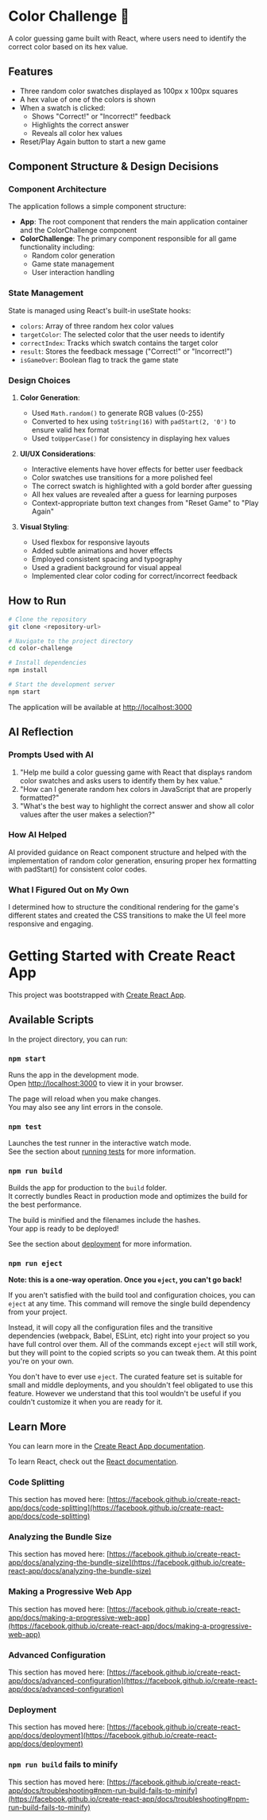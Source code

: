 # Color Challenge 🎨

A color guessing game built with React, where users need to identify the correct color based on its hex value.

## Features

- Three random color swatches displayed as 100px x 100px squares
- A hex value of one of the colors is shown
- When a swatch is clicked:
  - Shows "Correct!" or "Incorrect!" feedback
  - Highlights the correct answer
  - Reveals all color hex values
- Reset/Play Again button to start a new game

## Component Structure & Design Decisions

### Component Architecture

The application follows a simple component structure:

- **App**: The root component that renders the main application container and the ColorChallenge component
- **ColorChallenge**: The primary component responsible for all game functionality including:
  - Random color generation
  - Game state management
  - User interaction handling

### State Management

State is managed using React's built-in useState hooks:

- `colors`: Array of three random hex color values
- `targetColor`: The selected color that the user needs to identify
- `correctIndex`: Tracks which swatch contains the target color
- `result`: Stores the feedback message ("Correct!" or "Incorrect!")
- `isGameOver`: Boolean flag to track the game state

### Design Choices

1. **Color Generation**: 
   - Used `Math.random()` to generate RGB values (0-255)
   - Converted to hex using `toString(16)` with `padStart(2, '0')` to ensure valid hex format
   - Used `toUpperCase()` for consistency in displaying hex values

2. **UI/UX Considerations**:
   - Interactive elements have hover effects for better user feedback
   - Color swatches use transitions for a more polished feel
   - The correct swatch is highlighted with a gold border after guessing
   - All hex values are revealed after a guess for learning purposes
   - Context-appropriate button text changes from "Reset Game" to "Play Again"

3. **Visual Styling**:
   - Used flexbox for responsive layouts
   - Added subtle animations and hover effects
   - Employed consistent spacing and typography
   - Used a gradient background for visual appeal
   - Implemented clear color coding for correct/incorrect feedback

## How to Run

```bash
# Clone the repository
git clone <repository-url>

# Navigate to the project directory
cd color-challenge

# Install dependencies
npm install

# Start the development server
npm start
```

The application will be available at [http://localhost:3000](http://localhost:3000)

## AI Reflection

### Prompts Used with AI

1. "Help me build a color guessing game with React that displays random color swatches and asks users to identify them by hex value."
2. "How can I generate random hex colors in JavaScript that are properly formatted?"
3. "What's the best way to highlight the correct answer and show all color values after the user makes a selection?"

### How AI Helped

AI provided guidance on React component structure and helped with the implementation of random color generation, ensuring proper hex formatting with padStart() for consistent color codes.

### What I Figured Out on My Own

I determined how to structure the conditional rendering for the game's different states and created the CSS transitions to make the UI feel more responsive and engaging.

# Getting Started with Create React App

This project was bootstrapped with [Create React App](https://github.com/facebook/create-react-app).

## Available Scripts

In the project directory, you can run:

### `npm start`

Runs the app in the development mode.\
Open [http://localhost:3000](http://localhost:3000) to view it in your browser.

The page will reload when you make changes.\
You may also see any lint errors in the console.

### `npm test`

Launches the test runner in the interactive watch mode.\
See the section about [running tests](https://facebook.github.io/create-react-app/docs/running-tests) for more information.

### `npm run build`

Builds the app for production to the `build` folder.\
It correctly bundles React in production mode and optimizes the build for the best performance.

The build is minified and the filenames include the hashes.\
Your app is ready to be deployed!

See the section about [deployment](https://facebook.github.io/create-react-app/docs/deployment) for more information.

### `npm run eject`

**Note: this is a one-way operation. Once you `eject`, you can't go back!**

If you aren't satisfied with the build tool and configuration choices, you can `eject` at any time. This command will remove the single build dependency from your project.

Instead, it will copy all the configuration files and the transitive dependencies (webpack, Babel, ESLint, etc) right into your project so you have full control over them. All of the commands except `eject` will still work, but they will point to the copied scripts so you can tweak them. At this point you're on your own.

You don't have to ever use `eject`. The curated feature set is suitable for small and middle deployments, and you shouldn't feel obligated to use this feature. However we understand that this tool wouldn't be useful if you couldn't customize it when you are ready for it.

## Learn More

You can learn more in the [Create React App documentation](https://facebook.github.io/create-react-app/docs/getting-started).

To learn React, check out the [React documentation](https://reactjs.org/).

### Code Splitting

This section has moved here: [https://facebook.github.io/create-react-app/docs/code-splitting](https://facebook.github.io/create-react-app/docs/code-splitting)

### Analyzing the Bundle Size

This section has moved here: [https://facebook.github.io/create-react-app/docs/analyzing-the-bundle-size](https://facebook.github.io/create-react-app/docs/analyzing-the-bundle-size)

### Making a Progressive Web App

This section has moved here: [https://facebook.github.io/create-react-app/docs/making-a-progressive-web-app](https://facebook.github.io/create-react-app/docs/making-a-progressive-web-app)

### Advanced Configuration

This section has moved here: [https://facebook.github.io/create-react-app/docs/advanced-configuration](https://facebook.github.io/create-react-app/docs/advanced-configuration)

### Deployment

This section has moved here: [https://facebook.github.io/create-react-app/docs/deployment](https://facebook.github.io/create-react-app/docs/deployment)

### `npm run build` fails to minify

This section has moved here: [https://facebook.github.io/create-react-app/docs/troubleshooting#npm-run-build-fails-to-minify](https://facebook.github.io/create-react-app/docs/troubleshooting#npm-run-build-fails-to-minify)
